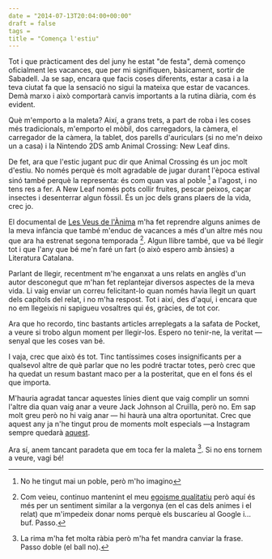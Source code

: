 ```yaml
---
date = "2014-07-13T20:04:00+00:00"
draft = false
tags = 
title = "Comença l'estiu"
---
```

Tot i que pràcticament des del juny he estat "de festa", demà començo oficialment les vacances, que per mi signifiquen, bàsicament, sortir de Sabadell. Ja se sap, encara que facis coses diferents, estar a casa i a la teva ciutat fa que la sensació no sigui la mateixa que estar de vacances. Demà marxo i això comportarà canvis importants a la rutina diària, com és evident.

<!-- more -->

Què m'emporto a la maleta? Així, a grans trets, a part de roba i les coses més tradicionals, m'emporto el mòbil, dos carregadors, la càmera, el carregador de la càmera, la tablet, dos parells d'auriculars (si no me'n deixo un a casa) i la Nintendo 2DS amb Animal Crossing: New Leaf dins. 

De fet, ara que l'estic jugant puc dir que Animal Crossing és un joc molt d'estiu. No només perquè és molt agradable de jugar durant l'època estival sinó també perquè la representa: és com quan vas al poble [^1] a l'agost, i no tens res a fer. A New Leaf només pots collir fruites, pescar peixos, caçar insectes i desenterrar algun fòssil. És un joc dels grans plaers de la vida, crec jo.

El documental de [Les Veus de l'Ànima](http://lesveusdelanima.cat/) m'ha fet reprendre alguns animes de la meva infància que també m'enduc de vacances a més d'un altre més nou que ara ha estrenat segona temporada [^2]. Algun llibre també, que va bé llegir tot i que l'any que bé me'n faré un fart (o això espero amb ànsies) a Literatura Catalana. 

Parlant de llegir, recentment m'he enganxat a uns relats en anglès d'un autor desconegut que m'han fet replantejar diversos aspectes de la meva vida. Li vaig enviar un correu felicitant-lo quan només havia llegit un quart dels capítols del relat, i no m'ha respost. Tot i així, des d'aquí, i encara que no em llegeixis ni sapigueu vosaltres qui és, gràcies, de tot cor.

Ara que ho recordo, tinc bastants articles arreplegats a la safata de Pocket, a veure si trobo algun moment per llegir-los. Espero no tenir-ne, la veritat — senyal que les coses van bé.

I vaja, crec que això és tot. Tinc tantíssimes coses insignificants per a qualsevol altre de què parlar que no les podré tractar totes, però crec que ha quedat un resum bastant maco per a la posteritat, que en el fons és el que importa.

M'hauria agradat tancar aquestes línies dient que vaig complir un somni l'altre dia quan vaig anar a veure Jack Johnson al Cruïlla, però no. Em sap molt greu però no hi vaig anar — hi haurà una altra oportunitat. Crec que aquest any ja n'he tingut prou de moments molt especials —a Instagram sempre quedarà [aquest](http://instagram.com/p/mJQdGtgww7/).

Ara sí, anem tancant paradeta que em toca fer la maleta [^3]. Si no ens tornem a veure, vagi bé!

[^1]: No he tingut mai un poble, però m'ho imagino
[^2]: Com veieu, continuo mantenint el meu [egoisme qualitatiu](http://enricllonch.com/post/65544102273/egoisme-qualitatiu) però aquí és més per un sentiment similar a la vergonya (en el cas dels animes i el relat) que m'impedeix donar noms perquè els buscaríeu al Google i... buf. Passo.
[^3]: La rima m'ha fet molta ràbia però m'ha fet mandra canviar la frase. Passo doble (el ball no).